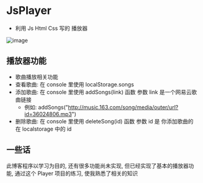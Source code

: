 # JsPlayer
- 利用 Js Html Css 写的 播放器

![image](https://juantu.cn/wp-content/uploads/2020/10/interface-1.png)

## 播放器功能
- 歌曲播放相关功能
- 查看歌曲: 在 console 里使用 localStorage.songs
- 添加歌曲: 在 console 里使用 addSongs(link) 函数 参数 link 是一个网易云歌曲链接
  - 例如: addSongs("http://music.163.com/song/media/outer/url?id=36024806.mp3")
- 删除歌曲: 在 console 里使用 deleteSong(id) 函数 参数 id 是 你添加歌曲的在 localstorage 中的 id

## 一些话
此博客程序以学习为目的, 还有很多功能尚未实现, 但已经实现了基本的播放器功能, 通过这个 Player 项目的练习, 使我熟悉了相关的知识
